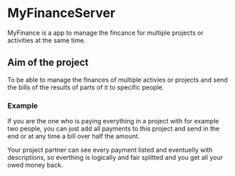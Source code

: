 # MyFinanceServer
MyFinance is a app to manage the fincance for multiple projects or activities at the same time.

## Aim of the project
To be able to manage the finances of multiple activies or projects and send the bills of the results of parts of it to specific people.

### Example
If you are the one who is paying everything in a project with for example two people, 
you can just add all payments to this project and send in the end or at any time a bill over half the amount.

Your project partner can see every payment listed and eventuelly with descriptions, so everthing is logically and fair splitted and you get all your owed money back.
